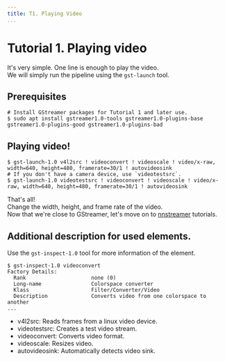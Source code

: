 ```yaml
---
title: T1. Playing Video
...
```


# Tutorial 1. Playing video
It's very simple. One line is enough to play the video.  
We will simply run the pipeline using the `gst-launch` tool.

## Prerequisites
```
# Install GStreamer packages for Tutorial 1 and later use.
$ sudo apt install gstreamer1.0-tools gstreamer1.0-plugins-base gstreamer1.0-plugins-good gstreamer1.0-plugins-bad
```

## Playing video!
```
$ gst-launch-1.0 v4l2src ! videoconvert ! videoscale ! video/x-raw, width=640, height=480, framerate=30/1 ! autovideosink
# If you don't have a camera device, use `videotestsrc`.
$ gst-launch-1.0 videotestsrc ! videoconvert ! videoscale ! video/x-raw, width=640, height=480, framerate=30/1 ! autovideosink
```

That's all!  
Change the width, height, and frame rate of the video.  
Now that we're close to GStreamer, let's move on to [nnstreamer](tutorials/tutorial2_object_detection.md) tutorials.  

## Additional description for used elements.
Use the `gst-inspect-1.0` tool for more information of the element.
```
$ gst-inspect-1.0 videoconvert
Factory Details:
  Rank                     none (0)
  Long-name                Colorspace converter
  Klass                    Filter/Converter/Video
  Description              Converts video from one colorspace to another
...
```
 - v4l2src: Reads frames from a linux video device.
 - videotestsrc: Creates a test video stream.
 - videoconvert: Converts video format.
 - videoscale: Resizes video.
 - autovideosink: Automatically detects video sink.

